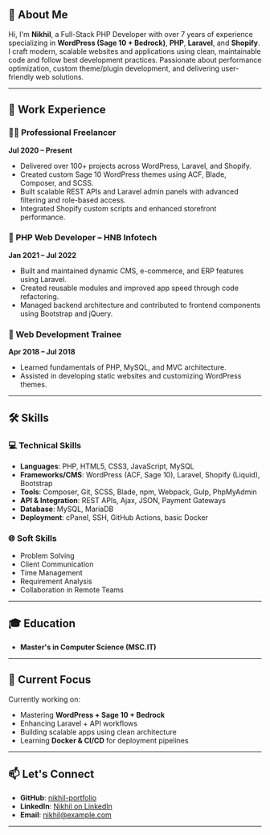 ## 👋 About Me

Hi, I'm **Nikhil**, a Full-Stack PHP Developer with over 7 years of experience specializing in **WordPress (Sage 10 + Bedrock)**, **PHP**, **Laravel**, and **Shopify**. I craft modern, scalable websites and applications using clean, maintainable code and follow best development practices. Passionate about performance optimization, custom theme/plugin development, and delivering user-friendly web solutions.

---

## 💼 Work Experience

### 🧑‍💻 Professional Freelancer  
**Jul 2020 – Present**  
- Delivered over 100+ projects across WordPress, Laravel, and Shopify.
- Created custom Sage 10 WordPress themes using ACF, Blade, Composer, and SCSS.
- Built scalable REST APIs and Laravel admin panels with advanced filtering and role-based access.
- Integrated Shopify custom scripts and enhanced storefront performance.

### 💼 PHP Web Developer – HNB Infotech  
**Jan 2021 – Jul 2022**  
- Built and maintained dynamic CMS, e-commerce, and ERP features using Laravel.
- Created reusable modules and improved app speed through code refactoring.
- Managed backend architecture and contributed to frontend components using Bootstrap and jQuery.

### 🏁 Web Development Trainee  
**Apr 2018 – Jul 2018**  
- Learned fundamentals of PHP, MySQL, and MVC architecture.
- Assisted in developing static websites and customizing WordPress themes.

---

## 🛠️ Skills

### 💻 Technical Skills
- **Languages**: PHP, HTML5, CSS3, JavaScript, MySQL
- **Frameworks/CMS**: WordPress (ACF, Sage 10), Laravel, Shopify (Liquid), Bootstrap
- **Tools**: Composer, Git, SCSS, Blade, npm, Webpack, Gulp, PhpMyAdmin
- **API & Integration**: REST APIs, Ajax, JSON, Payment Gateways
- **Database**: MySQL, MariaDB
- **Deployment**: cPanel, SSH, GitHub Actions, basic Docker

### 🌐 Soft Skills
- Problem Solving
- Client Communication
- Time Management
- Requirement Analysis
- Collaboration in Remote Teams

---

## 🎓 Education

- **Master's in Computer Science (MSC.IT)**  

---

## 🌱 Current Focus

Currently working on:
- Mastering **WordPress + Sage 10 + Bedrock**
- Enhancing Laravel + API workflows
- Building scalable apps using clean architecture
- Learning **Docker & CI/CD** for deployment pipelines

---

## 📫 Let's Connect

- **GitHub**: [nikhil-portfolio](https://nikhilumaretiya.github.io)
- **LinkedIn**: [Nikhil on LinkedIn](https://www.linkedin.com/in/nikhil-umaretiya)
- **Email**: nikhil@example.com

---
